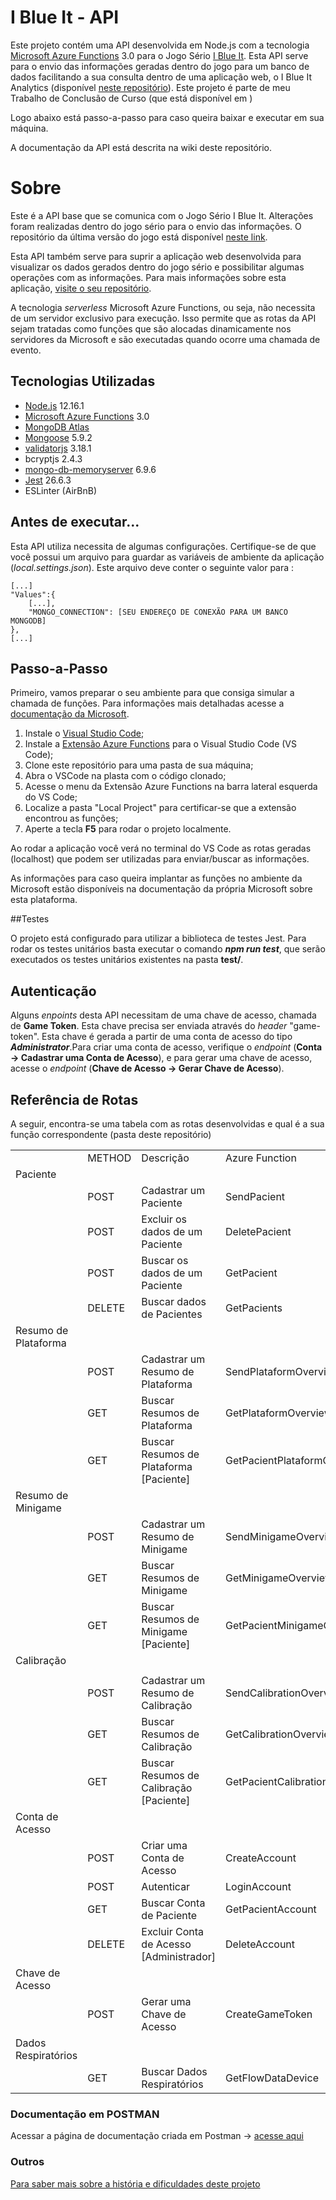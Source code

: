 # I Blue It  - API

Este projeto contém uma API desenvolvida em Node.js com a tecnologia [Microsoft Azure Functions](https://azure.microsoft.com/pt-br/services/functions/) 3.0 para o Jogo Sério [I Blue It](https://udescmove2learn.wordpress.com/2018/04/26/i-blue-it/#manuais). Esta API serve para o envio das informações geradas dentro do jogo para um banco de dados facilitando a sua consulta dentro de uma aplicação web, o I Blue It Analytics (disponível [neste repositório](https://github.com/LiserLine/BlueApiFront)).
Este projeto é parte de meu Trabalho de Conclusão de Curso (que está disponível em )

Logo abaixo está passo-a-passo para caso queira baixar e executar em sua máquina.

A documentação da API está descrita na wiki deste repositório. 

# Sobre

Este é a API base que se comunica com o Jogo Sério I Blue It. Alterações foram realizadas dentro do jogo sério para o envio das informações. O repositório da última versão do jogo está disponível [neste link](https://github.com/UDESC-LARVA/IBLUEIT).

Esta API também serve para suprir a aplicação web desenvolvida para visualizar os dados gerados dentro do jogo sério e possibilitar algumas operações com as informações. Para mais informações sobre esta aplicação, [visite o seu repositório](https://github.com/LiserLine/BlueApiFront).

A tecnologia *serverless* Microsoft Azure Functions, ou seja, não necessita de um servidor exclusivo para execução. Isso permite que as rotas da API sejam tratadas como funções que são alocadas dinamicamente nos servidores da Microsoft e são executadas quando ocorre uma chamada de evento. 

## Tecnologias Utilizadas

- [Node.js](https://nodejs.org/en/) 12.16.1
- [Microsoft Azure Functions](https://azure.microsoft.com/pt-br/services/functions/) 3.0
- [MongoDB Atlas](https://www.mongodb.com/cloud/atlas)
- [Mongoose](https://mongoosejs.com) 5.9.2
- [validatorjs](https://github.com/skaterdav85/validatorjs) 3.18.1
- bcryptjs 2.4.3
- [mongo-db-memoryserver](https://github.com/nodkz/mongodb-memory-server) 6.9.6
- [Jest](https://github.com/facebook/jest) 26.6.3
- ESLinter (AirBnB)

## Antes de executar...

Esta API utiliza necessita de algumas configurações. Certifique-se de que você possui um arquivo para guardar as variáveis de ambiente da aplicação (*local.settings.json*). Este arquivo deve conter o seguinte valor para :

    [...]
    "Values":{
	    [...],
	    "MONGO_CONNECTION": [SEU ENDEREÇO DE CONEXÃO PARA UM BANCO MONGODB]
    },
    [...]

## Passo-a-Passo

Primeiro, vamos preparar o seu ambiente para que consiga simular a chamada de funções. Para informações mais detalhadas acesse a [documentação da Microsoft](https://docs.microsoft.com/pt-br/azure/azure-functions/functions-create-first-function-vs-code?pivots=programming-language-javascript#configure-your-environment).

1. Instale o [Visual Studio Code](https://code.visualstudio.com/download);
2. Instale a [Extensão Azure Functions](https://marketplace.visualstudio.com/items?itemName=ms-azuretools.vscode-azurefunctions) para o Visual Studio Code (VS Code);
3. Clone este repositório para uma pasta de sua máquina;
4. Abra o VSCode na plasta com o código clonado;
5. Acesse o menu da Extensão Azure Functions na barra lateral esquerda do VS Code;
6. Localize a pasta "Local Project" para certificar-se que a extensão encontrou as funções;
7. Aperte a tecla **F5** para rodar o projeto localmente.

Ao rodar a aplicação você verá no terminal do VS Code as rotas geradas (localhost) que podem ser utilizadas para enviar/buscar as informações.

As informações para caso queira implantar as funções no ambiente da Microsoft estão disponíveis na documentação da própria Microsoft sobre esta plataforma.

##Testes

O projeto está configurado para utilizar a biblioteca de testes Jest. Para rodar os testes unitários basta executar o comando **_npm run test_**, que serão executados os testes unitários existentes na pasta **test/**.

## Autenticação

Alguns _enpoints_ desta API necessitam de uma chave de acesso, chamada de **Game Token**. Esta chave precisa ser enviada através do _header_ "game-token". Esta chave é gerada a partir de uma conta de acesso do tipo _**Administrator**_.Para criar uma conta de acesso, verifique o _endpoint_ (**Conta -> Cadastrar uma Conta de Acesso**), e para gerar uma chave de acesso, acesse o _endpoint_ (**Chave de Acesso -> Gerar Chave de Acesso**).

## Referência de Rotas

A seguir, encontra-se uma tabela com as rotas desenvolvidas e qual é a sua função correspondente (pasta deste repositório)

|                      |        |                                         |                               |
|----------------------|--------|-----------------------------------------|-------------------------------|
|                      | METHOD | Descrição                               | Azure Function                |
| Paciente             |        |                                         |                               |
|                      | POST   | Cadastrar um Paciente                   | SendPacient                   |
|                      | POST   | Excluir os dados de um Paciente         | DeletePacient                 |
|                      | POST   | Buscar os dados de um Paciente          | GetPacient                    |
|                      | DELETE | Buscar dados de Pacientes               | GetPacients                   |
| Resumo de Plataforma |        |                                         |                               |
|                      | POST   | Cadastrar um Resumo de Plataforma       | SendPlataformOverview         |
|                      | GET    | Buscar Resumos de Plataforma            | GetPlataformOverview          |
|                      | GET    | Buscar Resumos de Plataforma [Paciente] | GetPacientPlataformOverview   |
| Resumo de Minigame   |        |                                         |                               |
|                      | POST   | Cadastrar um Resumo de Minigame         | SendMinigameOverview          |
|                      | GET    | Buscar Resumos de Minigame              | GetMinigameOverview           |
|                      | GET    | Buscar Resumos de Minigame [Paciente]   | GetPacientMinigameOverview    |
| Calibração           |        |                                         |                               |
|                      |        |                                         |                               |
|                      | POST   | Cadastrar um Resumo de Calibração       | SendCalibrationOverview       |
|                      | GET    | Buscar Resumos de Calibração            | GetCalibrationOverview        |
|                      | GET    | Buscar Resumos de Calibração [Paciente] | GetPacientCalibrationOverview |
| Conta de Acesso      |        |                                         |                               |
|                      | POST   | Criar uma Conta de Acesso               | CreateAccount                 |
|                      | POST   | Autenticar                              | LoginAccount                  |
|                      | GET    | Buscar Conta de Paciente                | GetPacientAccount             |
|                      | DELETE | Excluir Conta de Acesso [Administrador] | DeleteAccount                 |
| Chave de Acesso      |        |                                         |                               |
|                      | POST   | Gerar uma Chave de Acesso               | CreateGameToken               |
| Dados Respiratórios  |        |                                         |                               |
|                      | GET    | Buscar Dados Respiratórios              | GetFlowDataDevice             |


### Documentação em POSTMAN

Acessar a página de documentação criada em Postman -> [acesse aqui](https://documenter.getpostman.com/view/10430998/TzCL7ntL)

### Outros
[Para saber mais sobre a história e dificuldades deste projeto](https://github.com/LiserLine/BlueApiFunctions/wiki/Histórico-e-Dificuldades-encontradas)
